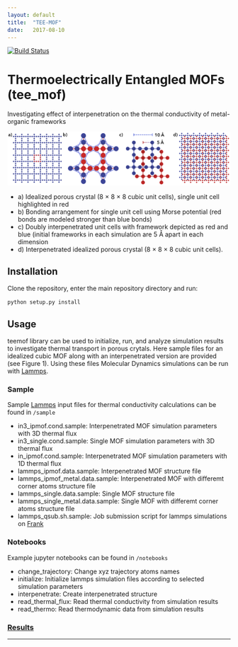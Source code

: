 ```yaml
---
layout: default
title:  "TEE-MOF"
date:   2017-08-10
---
```

[![Build Status](https://travis-ci.org/kbsezginel/tee_mof.svg?branch=master)](https://travis-ci.org/kbsezginel/tee_mof)

Thermoelectrically Entangled MOFs (tee_mof)
=============================================

Investigating effect of interpenetration on the thermal conductivity of metal-organic frameworks

<p align="center"> <img src="img/Fig1.png"> </p>

- a) Idealized porous crystal (8 × 8 × 8 cubic unit cells), single unit cell highlighted in red
- b) Bonding arrangement for single unit cell using Morse potential (red bonds are modeled stronger than blue bonds)
- c) Doubly interpenetrated unit cells with framework depicted as red and blue (initial frameworks in each simulation are 5 Å apart in each dimension
- d) Interpenetrated idealized porous crystal (8 × 8 × 8 cubic unit cells).

Installation
------------

Clone the repository, enter the main repository directory and run:

```
python setup.py install
```

Usage
-----
teemof library can be used to initialize, run, and analyze simulation results to investigate thermal transport in porous crytals. Here sample files for an idealized cubic MOF along with an interpenetrated version are provided (see Figure 1). Using these files Molecular Dynamics simulations can be run with [Lammps].

### Sample
Sample [Lammps] input files for thermal conductivity calculations can be found in `/sample`

- in3_ipmof.cond.sample: Interpenetrated MOF simulation parameters with 3D thermal flux
- in3_single.cond.sample: Single MOF simulation parameters with 3D thermal flux
- in_ipmof.cond.sample: Interpenetrated MOF simulation parameters with 1D thermal flux
- lammps_ipmof.data.sample: Interpenetrated MOF structure file
- lammps_ipmof_metal.data.sample: Interpenetrated MOF with differemt corner atoms structure file
- lammps_single.data.sample: Single MOF structure file
- lammps_single_metal.data.sample: Single MOF with differemt corner atoms structure file
- lammps_qsub.sh.sample: Job submission script for lammps simulations on [Frank]

### Notebooks
Example jupyter notebooks can be found in `/notebooks`

- change_trajectory: Change xyz trajectory atoms names
- initialize: Initialize lammps simulation files according to selected simulation parameters
- interpenetrate: Create interpenetrated structure
- read_thermal_flux: Read thermal conductivity from simulation results
- read_thermo: Read thermodynamic data from simulation results

### [Results](https://kbsezginel.github.io/tee_mof/results)

----------------------------------------------------------------------------------------------------
[Lammps]: http://lammps.sandia.gov/ "Lammps home page"
[Frank]: http://core.sam.pitt.edu/frank "Frank home page"
